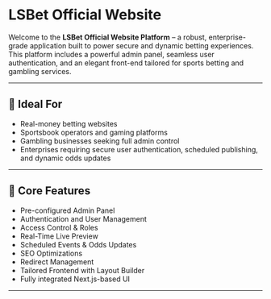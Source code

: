 # LSBet Official Website

Welcome to the **LSBet Official Website Platform** – a robust, enterprise-grade application built to power secure and dynamic betting experiences. This platform includes a powerful admin panel, seamless user authentication, and an elegant front-end tailored for sports betting and gambling services.

---

## 🧠 Ideal For

- Real-money betting websites
- Sportsbook operators and gaming platforms
- Gambling businesses seeking full admin control
- Enterprises requiring secure user authentication, scheduled publishing, and dynamic odds updates

---

## 🚀 Core Features

- Pre-configured Admin Panel
- Authentication and User Management
- Access Control & Roles
- Real-Time Live Preview
- Scheduled Events & Odds Updates
- SEO Optimizations
- Redirect Management
- Tailored Frontend with Layout Builder
- Fully integrated Next.js-based UI

---
